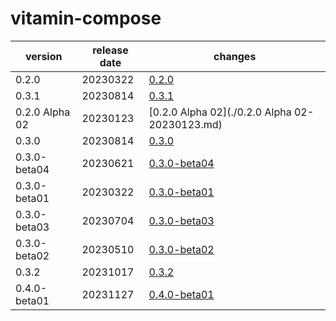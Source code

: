 # vitamin-compose	


|version|release date|changes|
|---|---|---|
|0.2.0|20230322|[0.2.0](./0.2.0-20230322.md)|
|0.3.1|20230814|[0.3.1](./0.3.1-20230814.md)|
|0.2.0 Alpha 02|20230123|[0.2.0 Alpha 02](./0.2.0 Alpha 02-20230123.md)|
|0.3.0|20230814|[0.3.0](./0.3.0-20230814.md)|
|0.3.0-beta04|20230621|[0.3.0-beta04](./0.3.0-beta04-20230621.md)|
|0.3.0-beta01|20230322|[0.3.0-beta01](./0.3.0-beta01-20230322.md)|
|0.3.0-beta03|20230704|[0.3.0-beta03](./0.3.0-beta03-20230704.md)|
|0.3.0-beta02|20230510|[0.3.0-beta02](./0.3.0-beta02-20230510.md)|
|0.3.2|20231017|[0.3.2](./0.3.2-20231017.md)|
|0.4.0-beta01|20231127|[0.4.0-beta01](./0.4.0-beta01-20231127.md)|
